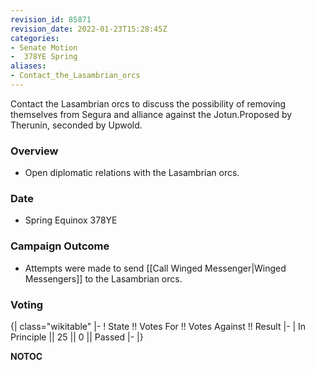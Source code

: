 ```yaml
---
revision_id: 85871
revision_date: 2022-01-23T15:28:45Z
categories:
- Senate Motion
-  378YE Spring
aliases:
- Contact_the_Lasambrian_orcs
---
```


Contact the Lasambrian orcs to discuss the possibility of removing themselves from Segura and alliance against the Jotun.Proposed by Therunin, seconded by Upwold.

### Overview
* Open diplomatic relations with the Lasambrian orcs.

### Date
* Spring Equinox 378YE

### Campaign Outcome
* Attempts were made to send [[Call Winged Messenger|Winged Messengers]] to the Lasambrian orcs.

### Voting
{| class="wikitable"
|-
! State !! Votes For !! Votes Against !! Result
|-
| In Principle || 25 || 0 || Passed
|-
|}


__NOTOC__